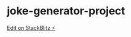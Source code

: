 # joke-generator-project

[Edit on StackBlitz ⚡️](https://stackblitz.com/edit/joke-generator-project)